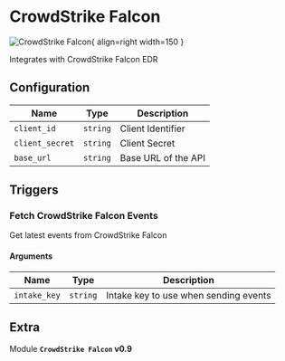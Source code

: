 # CrowdStrike Falcon

![CrowdStrike Falcon](/assets/playbooks/library/crowdstrike-falcon.png){ align=right width=150 }

Integrates with CrowdStrike Falcon EDR

## Configuration

| Name      |  Type   |  Description  |
| --------- | ------- | --------------------------- |
| `client_id` | `string` | Client Identifier |
| `client_secret` | `string` | Client Secret |
| `base_url` | `string` | Base URL of the API |

## Triggers

### Fetch CrowdStrike Falcon Events

Get latest events from CrowdStrike Falcon

#### Arguments

| Name      |  Type   |  Description  |
| --------- | ------- | --------------------------- |
| `intake_key` | `string` | Intake key to use when sending events |


## Extra

Module **`CrowdStrike Falcon` v0.9**